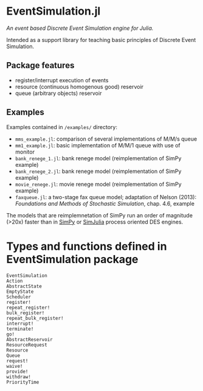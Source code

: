 # EventSimulation.jl

*An event based Discrete Event Simulation engine for Julia.*

Intended as a support library for teaching basic principles of Discrete Event Simulation.

## Package features
* register/interrupt execution of events
* resource (continuous homogenous good) reservoir
* queue (arbitrary objects) reservoir

## Examples

Examples contained in `/examples/` directory:
* `mms_example.jl`: comparison of several implementations of M/M/s queue
* `mm1_example.jl`: basic implementation of M/M/1 queue with use of monitor
* `bank_renege_1.jl`: bank renege model (reimplementation of SimPy example)
* `bank_renege_2.jl`: bank renege model (reimplementation of SimPy example)
* `movie_renege.jl`: movie renege model (reimplementation of SimPy example)
* `faxqueue.jl`: a two-stage fax queue model;
  adaptation of Nelson (2013): *Foundations and Methods of Stochastic Simulation*,
  chap. 4.6, example

The models that are reimplemnetation of SimPy run an order of magnitude (>20x)
faster than in [SimPy](https://bitbucket.org/simpy/simpy/) or
[SimJulia](https://github.com/BenLauwens/SimJulia.jl)
process oriented DES engines.

# Types and functions defined in EventSimulation package

```@docs
EventSimulation
Action
AbstractState
EmptyState
Scheduler
register!
repeat_register!
bulk_register!
repeat_bulk_register!
interrupt!
terminate!
go!
AbstractReservoir
ResourceRequest
Resource
Queue
request!
waive!
provide!
withdraw!
PriorityTime
```
